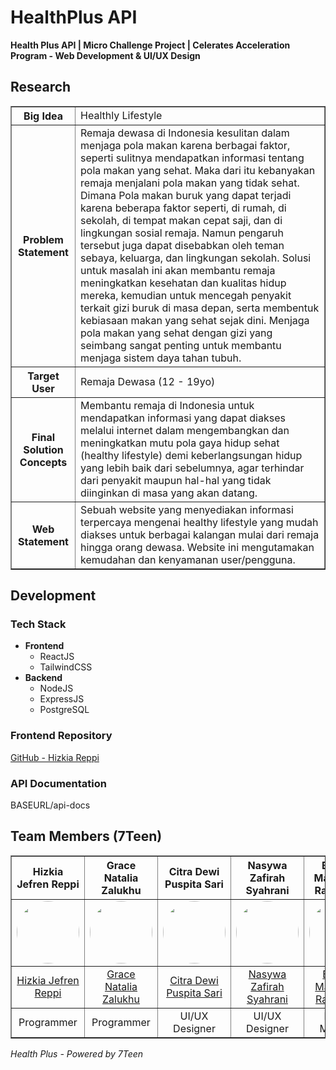 # HealthPlus API

**Health Plus API | Micro Challenge Project | Celerates Acceleration Program - Web Development & UI/UX Design**

## Research

<table border="1" cellpadding="8">
    <tr>
        <th>Big Idea</th>
        <td>Healthly Lifestyle</td>
    </tr>
    <tr>
        <th>Problem Statement</th>
        <td>
            Remaja dewasa di Indonesia kesulitan dalam menjaga pola makan karena berbagai faktor, seperti sulitnya mendapatkan informasi tentang pola makan yang sehat. Maka dari itu kebanyakan remaja menjalani pola makan yang tidak sehat. Dimana Pola makan buruk yang dapat terjadi karena beberapa faktor seperti, di rumah, di sekolah, di tempat makan cepat saji, dan di lingkungan sosial remaja. Namun pengaruh tersebut juga dapat disebabkan oleh teman sebaya, keluarga, dan lingkungan sekolah. Solusi untuk masalah ini akan membantu remaja meningkatkan kesehatan dan kualitas hidup mereka, kemudian untuk mencegah penyakit terkait gizi buruk di masa depan, serta membentuk kebiasaan makan yang sehat sejak dini. Menjaga pola makan yang sehat dengan gizi yang seimbang sangat penting untuk membantu menjaga sistem daya tahan tubuh.
        </td>
    </tr>
    <tr>
        <th>Target User</th>
        <td>Remaja Dewasa (12 - 19yo)</td>
    </tr>
    <tr>
        <th>Final Solution Concepts</th>
        <td>
            Membantu remaja di Indonesia untuk mendapatkan informasi yang dapat diakses melalui internet dalam mengembangkan dan meningkatkan mutu pola gaya hidup sehat (healthy lifestyle) demi keberlangsungan hidup yang lebih baik dari sebelumnya, agar terhindar dari penyakit maupun hal-hal yang tidak diinginkan di masa yang akan datang.
        </td>
    </tr>
    <tr>
        <th>Web Statement</th>
        <td>
            Sebuah website yang menyediakan informasi terpercaya mengenai healthy lifestyle yang mudah diakses untuk berbagai kalangan mulai dari remaja hingga orang dewasa. Website ini mengutamakan kemudahan dan kenyamanan user/pengguna.
        </td>
    </tr>
</table>

## Development

### Tech Stack

- **Frontend**
  - ReactJS
  - TailwindCSS
- **Backend**
  - NodeJS
  - ExpressJS
  - PostgreSQL

### Frontend Repository

[GitHub - Hizkia Reppi](https://github.com/HizkiaReppi/health-plus)

### API Documentation

BASEURL/api-docs

## Team Members (7Teen)

<table border="1" cellpadding="10" style="text-align:center;">
    <tr>
        <th>Hizkia Jefren Reppi</th>
        <th>Grace Natalia Zalukhu</th>
        <th>Citra Dewi Puspita Sari</th>
        <th>Nasywa Zafirah Syahrani</th>
        <th>Bintang Mahaputra Ramadhan</th>
    </tr>
    <tr>
        <td>
            <img src="https://avatars.githubusercontent.com/hizkiareppi" width="100" height="100" style="border-radius:50%" />
        </td>
        <td>
            <img src="https://avatars.githubusercontent.com/Gracenzl" width="100" height="100" style="border-radius:50%" />
        </td>
        <td>
            <img src="https://avatars.githubusercontent.com/citrasyya" width="100" height="100" style="border-radius:50%" />
        </td>
        <td>
            <img src="https://avatars.githubusercontent.com/nasywazfh" width="100" height="100" style="border-radius:50%" />
        </td>
        <td>
            <img src="https://avatars.githubusercontent.com/bintanggmr" width="100" height="100" style="border-radius:50%" />
        </td>
    </tr>
    <tr>
        <td>
            <a href="https://github.com/hizkiareppi">Hizkia Jefren Reppi</a>
        </td>
        <td>
            <a href="https://github.com/Gracenzl">Grace Natalia Zalukhu</a>
        </td>
        <td>
            <a href="https://github.com/citrasyya">Citra Dewi Puspita Sari</a>
        </td>
        <td>
            <a href="https://github.com/nasywazfh">Nasywa Zafirah Syahrani</a>
        </td>
        <td>
            <a href="https://github.com/bintanggmr">Bintang Mahaputra Ramadhan</a>
        </td>
    </tr>
    <tr>
        <td>Programmer</td>
        <td>Programmer</td>
        <td>UI/UX Designer</td>
        <td>UI/UX Designer</td>
        <td>Project Manager</td>
    </tr>
</table>

_Health Plus - Powered by 7Teen_
